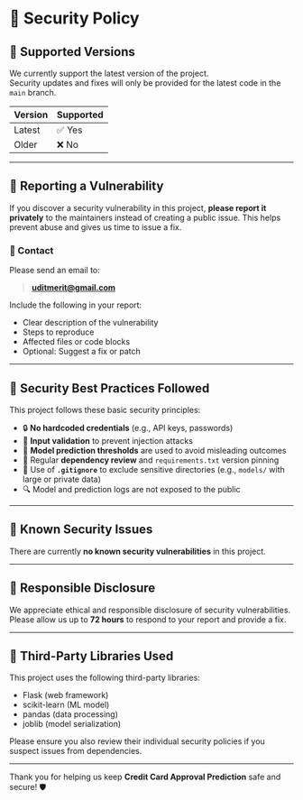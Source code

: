 # 🔐 Security Policy

## 📅 Supported Versions

We currently support the latest version of the project.  
Security updates and fixes will only be provided for the latest code in the `main` branch.

| Version | Supported          |
|---------|--------------------|
| Latest  | ✅ Yes              |
| Older   | ❌ No               |

---

## 📣 Reporting a Vulnerability

If you discover a security vulnerability in this project, **please report it privately** to the maintainers instead of creating a public issue. This helps prevent abuse and gives us time to issue a fix.

### 📧 Contact

Please send an email to:

> **uditmerit@gmail.com**

Include the following in your report:
- Clear description of the vulnerability
- Steps to reproduce
- Affected files or code blocks
- Optional: Suggest a fix or patch

---

## 🔐 Security Best Practices Followed

This project follows these basic security principles:

- 🔒 **No hardcoded credentials** (e.g., API keys, passwords)
- 🚫 **Input validation** to prevent injection attacks
- 🧪 **Model prediction thresholds** are used to avoid misleading outcomes
- 🧹 Regular **dependency review** and `requirements.txt` version pinning
- 📁 Use of **`.gitignore`** to exclude sensitive directories (e.g., `models/` with large or private data)
- 🔍 Model and prediction logs are not exposed to the public

---

## 🚫 Known Security Issues

There are currently **no known security vulnerabilities** in this project.

---

## 🤝 Responsible Disclosure

We appreciate ethical and responsible disclosure of security vulnerabilities.  
Please allow us up to **72 hours** to respond to your report and provide a fix.

---

## 🔐 Third-Party Libraries Used

This project uses the following third-party libraries:
- Flask (web framework)
- scikit-learn (ML model)
- pandas (data processing)
- joblib (model serialization)

Please ensure you also review their individual security policies if you suspect issues from dependencies.

---

Thank you for helping us keep **Credit Card Approval Prediction** safe and secure! 🛡️
